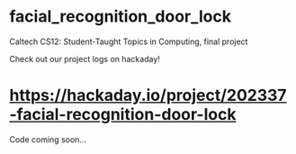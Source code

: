 # facial_recognition_door_lock
Caltech CS12: Student-Taught Topics in Computing, final project

Check out our project logs on hackaday!
# https://hackaday.io/project/202337-facial-recognition-door-lock

Code coming soon...
